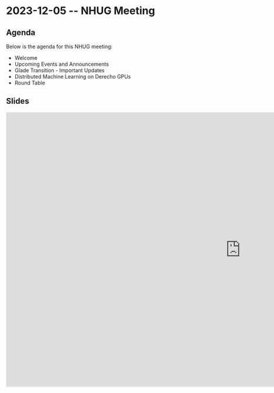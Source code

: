 # 2023-12-05 -- NHUG Meeting

## Agenda
Below is the agenda for this NHUG meeting:

* Welcome
* Upcoming Events and Announcements
* Glade Transition - Important Updates
* Distributed Machine Learning on Derecho GPUs
* Round Table

## Slides
<iframe src="https://docs.google.com/presentation/d/e/2PACX-1vSod2Touj3orjDMaJ0lDlmsMFlo963pl9FTmgtO7HoUt6O4oc_ZqmkLq2Iw-3SNrjRmfc_zekNVfabJ/embed?start=false&loop=false&delayms=3000" frameborder="0" width="1280" height="749" allowfullscreen="true" mozallowfullscreen="true" webkitallowfullscreen="true"></iframe>